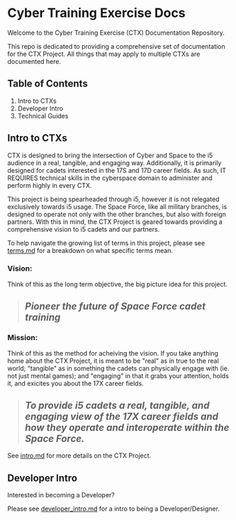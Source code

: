 # Cyber Training Exercise Docs

Welcome to the Cyber Training Exercise (CTX) Documentation Repository.

This repo is dedicated to providing a comprehensive set of documentation for the CTX Project. All things that may apply to multiple CTXs are documented here.

## Table of Contents

1. Intro to CTXs
1. Developer Intro
1. Technical Guides

## Intro to CTXs

CTX is designed to bring the intersection of Cyber and Space to the i5 audience in a real, tangible, and engaging way. Additionally, it is primarily designed for cadets interested in the 17S and 17D career fields. As such, IT REQUIRES technical skills in the cyberspace domain to administer and perform highly in every CTX.

This project is being spearheaded through i5, however it is not relegated exclusively towards i5 usage. The Space Force, like all military branches, is designed to operate not only with the other branches, but also with foreign partners. With this in mind, the CTX Project is geared towards providing a comprehensive vision to i5 cadets and our partners.

To help navigate the growing list of terms in this project, please see [terms.md](terms.md) for a breakdown on what specific terms mean.

### Vision:

Think of this as the long term objective, the big picture idea for this project.


> ## *Pioneer the future of Space Force cadet training*


### Mission:

Think of this as the method for acheiving the vision. If you take anything home about the CTX Project, it is meant to be "real" as in true to the real world; "tangible" as in something the cadets can physically engage with (ie. not just mental games); and "engaging" in that it grabs your attention, holds it, and exicites you about the 17X career fields.


> ## *To provide i5 cadets a real, tangible, and engaging view of the 17X career fields and how they operate and interoperate within the Space Force.*


See [intro.md](intro.md) for more details on the CTX Project.

## Developer Intro

Interested in becoming a Developer?

Please see [developer_intro.md](developer_intro.md) for a intro to being a Developer/Designer.
